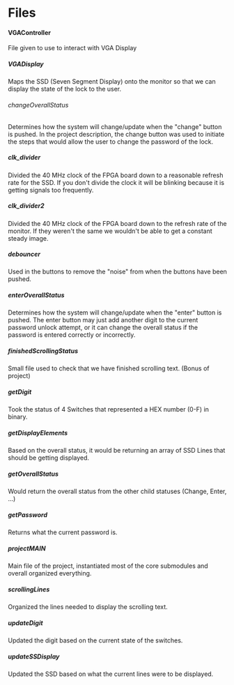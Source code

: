# Files

#### VGAController
File given to use to interact with VGA Display

##### VGADisplay
Maps the SSD (Seven Segment Display) onto the monitor so that we can display the state of the lock to the user.

###### changeOverallStatus
Determines how the system will change/update when the "change" button is pushed. In the project description, the change button was used to initiate the steps that would allow the user to change the password of the lock.

##### clk_divider
Divided the 40 MHz clock of the FPGA board down to a reasonable refresh rate for the SSD. If you don't divide the clock it will be blinking because it is getting signals too frequently.

##### clk_divider2
Divided the 40 MHz clock of the FPGA board down to the refresh rate of the monitor. If they weren't the same we wouldn't be able to get a constant steady image.

##### debouncer
Used in the buttons to remove the "noise" from when the buttons have been pushed.

##### enterOverallStatus
Determines how the system will change/update when the "enter" button is pushed. The enter button may just add another digit to the current password unlock attempt, or it can change the overall status if the password is entered correctly or incorrectly.

##### finishedScrollingStatus
Small file used to check that we have finished scrolling text. (Bonus of project)

##### getDigit
Took the status of 4 Switches that represented a HEX number (0-F) in binary.

##### getDisplayElements
Based on the overall status, it would be returning an array of SSD Lines that should be getting displayed.

##### getOverallStatus
Would return the overall status from the other child statuses (Change, Enter, ...)

##### getPassword
Returns what the current password is.

##### projectMAIN
Main file of the project, instantiated most of the core submodules and overall organized everything.

##### scrollingLines
Organized the lines needed to display the scrolling text.

##### updateDigit
Updated the digit based on the current state of the switches.

##### updateSSDisplay
Updated the SSD based on what the current lines were to be displayed.
